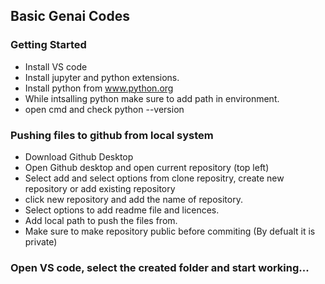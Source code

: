 ## Basic Genai Codes
### Getting Started
* Install VS code
* Install jupyter and python extensions.
* Install python from www.python.org
* While intsalling python make sure to add path in environment.
* open cmd and check python --version

### Pushing files to github from local system
* Download Github Desktop
* Open Github desktop and open current repository (top left)
* Select add and select options from clone repositry, create new repository or add existing repository
* click new repository and add the name of repository.
* Select options to add readme file and licences.
* Add local path to push the files from.
* Make sure to make repository public before commiting (By defualt it is private)

### Open VS code, select the created folder and start working...
